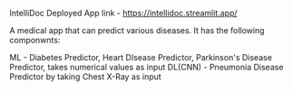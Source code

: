 IntelliDoc
Deployed App link - https://intellidoc.streamlit.app/

A medical app that can predict various diseases. It has the following componwnts:

ML - Diabetes Predictor, Heart DIsease Predictor, Parkinson's Disease Predictor, takes numerical values as input
DL(CNN) - Pneumonia Disease Predictor by taking Chest X-Ray as input

